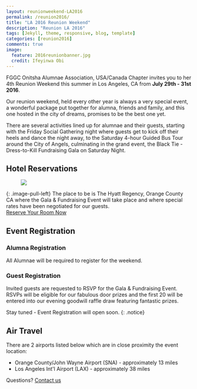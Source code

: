 ```yaml
---
layout: reunionweekend-LA2016
permalink: /reunion2016/
title: "LA 2016 Reunion Weekend"
description: "Reunion LA 2016"
tags: [Jekyll, theme, responsive, blog, template]
categories: [reunion2016]
comments: true
image:
  feature: 2016reunionbanner.jpg
  credit: Ifeyinwa Obi
---
```

FGGC Onitsha Alumnae Association, USA/Canada Chapter invites you to her 4th Reunion Weekend this summer in Los Angeles, CA from **July 29th - 31st 2016**.

Our reunion weekend, held every other year is always a very special event, a wonderful package put together for alumna, friends and family, and this one hosted in the city of dreams, promises to be the best one yet.

There are several activities lined up for alumnae and their guests, starting with the Friday Social Gathering night where guests get to kick off their heels and dance the night away, to the Saturday 4-hour Guided Bus Tour around the City of Angels, culminating in the grand event, the Black Tie - Dress-to-Kill Fundraising Gala on Saturday Night.

## Hotel Reservations
<figure>
	<a href="{{ site.url }}/images/hyatt-venue.jpg"><img src="{{ site.url }}/images/hyatt-venue.jpg"></a>
</figure>
{: .image-pull-left}
The place to be is The Hyatt Regency, Orange County CA where the Gala & Fundraising Event will take place and where special rates have been negotiated for our guests.

<div markdown="0"><a href="https://resweb.passkey.com/go/fggconitsha2016" class="btn">Reserve Your Room Now</a></div>

## Event Registration

### Alumna Registration
All Alumnae will be required to register for the weekend.

### Guest Registration
Invited guests are requested to RSVP for the Gala & Fundraising Event. RSVPs will be eligible for our fabulous door prizes and the first 20 will be entered into our evening goodwill raffle draw featuring fantastic prizes.

Stay tuned - Event Registration will open soon.
{: .notice} 

## Air Travel
There are 2 airports listed below which are in close proximity the event location:

* Orange County/John Wayne Airport (SNA) - approximately 13 miles
* Los Angeles Int'l Airport (LAX) - approximately 38 miles

Questions? [Contact us](mailto:la2016@fggconitsha.com)